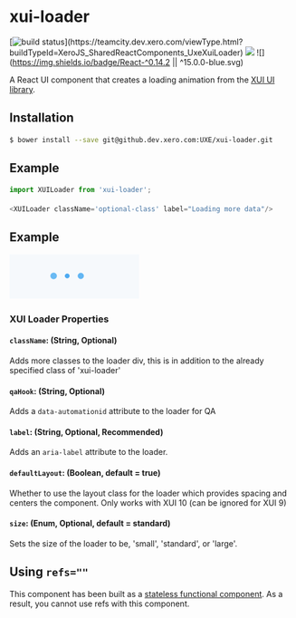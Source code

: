 xui-loader
==========

[![build status](https://teamcity.dev.xero.com/app/rest/builds/buildType:(id:XeroJS_SharedReactComponents_UxeXuiLoader)/statusIcon)](https://teamcity.dev.xero.com/viewType.html?buildTypeId=XeroJS_SharedReactComponents_UxeXuiLoader)
![](https://img.shields.io/badge/XUI-%5E9.7.0%20%7C%7C%20%5E10.19.0-blue.svg)
![](https://img.shields.io/badge/React-^0.14.2 || ^15.0.0-blue.svg)

A React UI component that creates a loading animation from the [XUI UI library](https://github.dev.xero.com/pages/UXE/xui/#10.19.0/section-loaders.html).

## Installation

```bash
$ bower install --save git@github.dev.xero.com:UXE/xui-loader.git
```

## Example
```js
import XUILoader from 'xui-loader';

<XUILoader className='optional-class' label="Loading more data"/>
```
## Example

![](example/loader5.gif)

### XUI Loader Properties
#### `className`: (String, Optional)

Adds more classes to the loader div, this is in addition to the already specified class of 'xui-loader'

#### `qaHook`: (String, Optional)

Adds a `data-automationid` attribute to the loader for QA

#### `label`: (String, Optional, Recommended)

Adds an `aria-label` attribute to the loader.

#### `defaultLayout`: (Boolean, default = true)

Whether to use the layout class for the loader which provides spacing and centers the component. Only works with XUI 10 (can be ignored for XUI 9)

#### `size`: (Enum, Optional, default = standard)

Sets the size of the loader to be, 'small', 'standard', or 'large'.

## Using `refs=""`

This component has been built as a [stateless functional component](https://facebook.github.io/react/docs/reusable-components.html#stateless-functions). As a result, you cannot use refs with this component.
